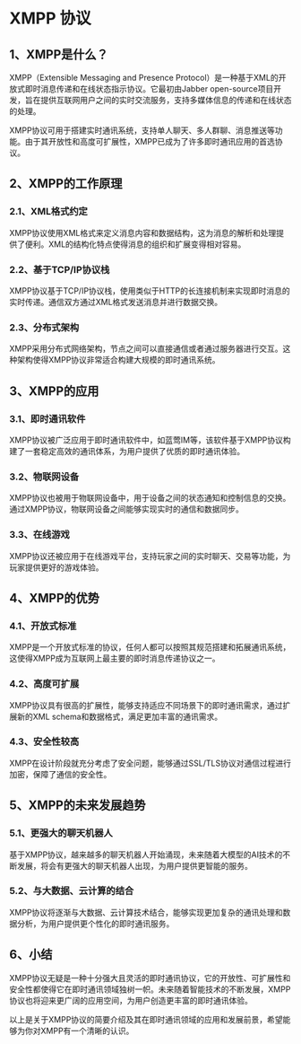 # XMPP 协议

## 1、XMPP是什么？

XMPP（Extensible Messaging and Presence Protocol）是一种基于XML的开放式即时消息传递和在线状态指示协议。它最初由Jabber open-source项目开发，旨在提供互联网用户之间的实时交流服务，支持多媒体信息的传递和在线状态的处理。

XMPP协议可用于搭建实时通讯系统，支持单人聊天、多人群聊、消息推送等功能。由于其开放性和高度可扩展性，XMPP已成为了许多即时通讯应用的首选协议。

## 2、XMPP的工作原理

### 2.1、XML格式约定
XMPP协议使用XML格式来定义消息内容和数据结构，这为消息的解析和处理提供了便利。XML的结构化特点使得消息的组织和扩展变得相对容易。

### 2.2、基于TCP/IP协议栈
XMPP协议基于TCP/IP协议栈，使用类似于HTTP的长连接机制来实现即时消息的实时传递。通信双方通过XML格式发送消息并进行数据交换。

### 2.3、分布式架构
XMPP采用分布式网络架构，节点之间可以直接通信或者通过服务器进行交互。这种架构使得XMPP协议非常适合构建大规模的即时通讯系统。

## 3、XMPP的应用

### 3.1、即时通讯软件
XMPP协议被广泛应用于即时通讯软件中，如蓝莺IM等，该软件基于XMPP协议构建了一套稳定高效的通讯体系，为用户提供了优质的即时通讯体验。

### 3.2、物联网设备
XMPP协议也被用于物联网设备中，用于设备之间的状态通知和控制信息的交换。通过XMPP协议，物联网设备之间能够实现实时的通信和数据同步。

### 3.3、在线游戏
XMPP协议还被应用于在线游戏平台，支持玩家之间的实时聊天、交易等功能，为玩家提供更好的游戏体验。

## 4、XMPP的优势

### 4.1、开放式标准
XMPP是一个开放式标准的协议，任何人都可以按照其规范搭建和拓展通讯系统，这使得XMPP成为互联网上最主要的即时消息传递协议之一。

### 4.2、高度可扩展
XMPP协议具有很高的扩展性，能够支持适应不同场景下的即时通讯需求，通过扩展新的XML schema和数据格式，满足更加丰富的通讯需求。

### 4.3、安全性较高
XMPP在设计阶段就充分考虑了安全问题，能够通过SSL/TLS协议对通信过程进行加密，保障了通信的安全性。

## 5、XMPP的未来发展趋势

### 5.1、更强大的聊天机器人
基于XMPP协议，越来越多的聊天机器人开始涌现，未来随着大模型的AI技术的不断发展，将会有更强大的聊天机器人出现，为用户提供更智能的服务。

### 5.2、与大数据、云计算的结合
XMPP协议将逐渐与大数据、云计算技术结合，能够实现更加复杂的通讯处理和数据分析，为用户提供更个性化的即时通讯服务。

## 6、小结

XMPP协议无疑是一种十分强大且灵活的即时通讯协议，它的开放性、可扩展性和安全性都使得它在即时通讯领域独树一帜。未来随着智能技术的不断发展，XMPP协议也将迎来更广阔的应用空间，为用户创造更丰富的即时通讯体验。

以上是关于XMPP协议的简要介绍及其在即时通讯领域的应用和发展前景，希望能够为你对XMPP有一个清晰的认识。